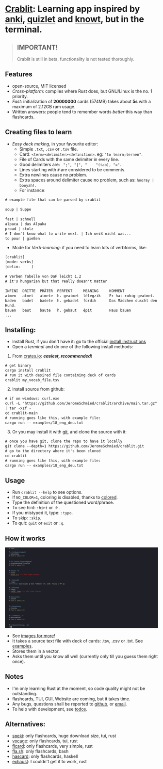 # [Crablit](https://github.com/JeromeSchmied/crablit): Learning app inspired by [anki](https://ankiweb.net), [quizlet](https://quizlet.com) and [knowt](https://knowt.com), but in the terminal.

> ## IMPORTANT!
>
> Crablit is still in beta, functionality is not tested thoroughly.

## Features

-   open-source, MIT licensed
-   _Cross-platform_: compiles where Rust does, but GNU/Linux is the no. 1 priority.
-   _Fast_: initialization of **20000000** cards (574MB) takes about **5s** with a maximum of 2.12GB ram usage.
-   Written answers: people tend to remember words _better_ this way than flashcards.

## Creating files to learn

-   _Easy deck making_, in your favourite editor:
    -   Simple `.txt`, `.csv` or `.tsv` file.
    -   Card: `<term><delimiter><definition>`. eg: `"to learn;lernen"`.
    -   File of Cards with the same delimiter in every line.
    -   Good delimiters are: ` ";", "|", "    "(tab), "="`.
    -   Lines starting with `#` are considered to be comments.
    -   Extra newlines cause no problem.
    -   Extra spaces around delimiter cause no problem, such as: `hooray | booyah!`.
    -   For instance:

```text
# example file that can be parsed by crablit

soup | Suppe

fast | schnell
alpaca | das Alpaka
proud | stolz
# I don't know what to write next. | Ich weiß nicht was...
to pour | gießen
```

-   Mode for _Verb-learning_: if you need to learn lots of verbforms, like:

```text
[crablit]
[mode: verbs]
[delim: 	]

# Verben Tabelle von DaF leicht 1,2
# it's hungarian but that really doesn't matter

INFINI	DRITTE	PRÄTER	PERFEKT 	MEANING 	KOMMENT
atmen	atmet	atmete	h. geatmet	lélegzik	Er hat ruhig geatmet.
baden	badet	badete	h. gebadet	fürdik  	Das Mädchen duscht den Hund.
bauen	baut	baute	h. gebaut	épít    	Haus bauen
...
```

<!-- ## Why is it better than the others? -->
<!-- |                 | quizlet     | knowt      | crablit                       | anki          | -->
<!-- |---------------- | ----------- | ---------- | --------------------------              | -->
<!-- | open-source     | no          | no         | of course!                              | -->
<!-- | ad-free         | nope        | nope       | 100%                                    | -->
<!-- | totally free    | not really  | not really | Yes, and it always will be              | -->
<!-- | speed out of 10 | 4           | 2          | 10                                      | -->
<!-- | offline version | paid        | no         | cross-platform, fast, TUI,GUI : coming soon  | -->
<!-- # or you can install latest development version with -->
<!-- cargo install --git https://github.com/jeromeschmied/crablit -->

## Installing:

-   Install Rust, if you don't have it: go to the official [install instructions](https://www.rust-lang.org/tools/install)
-   Open a _terminal_ and do one of the following install methods:

1. From [crates.io](https://crates.io/crates/crablit): **_easiest, recommended!_**

```shell
# get binary
cargo install crablit
# run it with desired file containing deck of cards
crablit my_vocab_file.tsv
```

2. Install source from github:

```shell
# if on windows: curl.exe
curl -L "https://github.com/JeromeSchmied/crablit/archive/main.tar.gz" | tar -xzf -
cd crablit-main
# running goes like this, with example file:
cargo run -- examples/18_eng_deu.txt
```

3. Or you may install it with [git](https://git-scm.com/downloads), and clone the source with it:

```shell
# once you have git, clone the repo to have it locally
git clone --depth=1 https://github.com/JeromeSchmied/crablit.git
# go to the directory where it's been cloned
cd crablit
# running goes like this, with example file:
cargo run -- examples/18_eng_deu.txt
```

## Usage

-   Run `crablit --help` to see options.
-   If `NO_COLOR=1`, coloring is disabled, thanks to [colored](https://crates.io/crates/colored).
-   Type the definition of the questioned word/phrase.
-   To see hint: `:hint` or `:h`.
-   If you mistyped it, type: `:typo`.
-   To skip: `:skip`.
-   To quit: `quit` or `exit` or `:q`.

## How it works

![Sample][1]

-   See [images for more](examples/img)!
-   It takes a source text file with deck of cards: .tsv, .csv or .txt. See [examples](https://github.com/JeromeSchmied/crablit/tree/main/examples).
-   Stores them in a vector.
-   Asks them until you know all well (currently only till you guess them right once).

## Notes

-   I'm only learning Rust at the moment, so code quality might not be outstanding.
-   flashcards, TUI, GUI, Website are coming, but it takes time.
-   Any bugs, questions shall be reported to [github](https://github.com/JeromeSchmied/crablit), or [email](mailto:iITsnot.me214@proton.me).
-   To help with development, see [todos](TODO.md).

## Alternatives:

-   [speki](https://crates.io/crates/speki): only flashcards, huge download size, tui, rust
-   [vocage](https://crates.io/crates/vocage): only flashcards, tui, rust
-   [flcard](https://crates.io/crates/flcard): only flashcards, very simple, rust
-   [fla.sh](https://github.com/tallguyjenks/fla.sh): only flashcards, bash
-   [hascard](https://github.com/Yvee1/hascard): only flashcards, haskell
-   [exhaust](https://github.com/heyrict/exhaust): I couldn't get it to work, rust

[1]: examples/img/v0.1.5_cards.png "Image of using crablit in alacritty terminal on Arch GNU/Linux"
